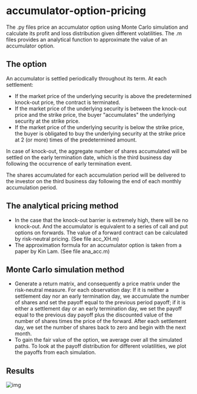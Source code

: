# accumulator-option-pricing
The .py files price an accumulator option using Monte Carlo simulation and calculate its profit and loss distribution given different volatilities. The .m files provides an analytical function to approximate the value of an accumulator option. 

## The option
An accumulator is settled periodically throughout its term. At each settlement:

- If the market price of the underlying security is above the predetermined knock-out price, the contract is terminated.
- If the market price of the underlying security is between the knock-out price and the strike price, the buyer "accumulates" the underlying security at the strike price.
- If the market price of the underlying security is below the strike price, the buyer is obligated to buy the underlying security at the strike price at 2 (or more) times of the predetermined amount.

In case of knock-out, the aggregate number of shares accumulated will be settled on the early termination date, which is the third business day following the occurrence of early termination event. 

The shares accumulated for each accumulation period will be delivered to the investor on the third business day following the end of each monthly accumulation period. 

## The analytical pricing method
- In the case that the knock-out barrier is extremely high, there will be no knock-out. And the accumulator is equivalent to a series of call and put options on forwards. The value of a forward contract can be calculated by risk-neutral pricing. (See file acc_XH.m)
- The approximation formula for an accumulator option is taken from a paper by Kin Lam. (See file ana_acc.m)

## Monte Carlo simulation method
- Generate a return matrix, and consequently a price matrix under the risk-neutral measure. For each observation day: If it is neither a settlement day nor an early termination day, we accumulate the number of shares and set the payoff equal to the previous period payoff; if it is either a settlement day or an early termination day, we set the payoff equal to the previous day payoff plus the discounted value of the number of shares times the price of the forward. After each settlement day, we set the number of shares back to zero and begin with the next month.
- To gain the fair value of the option, we average over all the simulated paths. To look at the payoff distribution for different volatilities, we plot the payoffs from each simulation. 

## Results
![img](https://github.com/jren-jane/accumulator-option-pricing-monte-carlo/blob/259b56847ec0cf76ece44554f56fe2fc3274c200/myplot.png)
